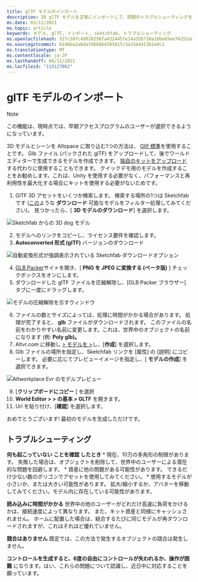 ```yaml
---
title: glTF モデルのインポート
description: 3D glTF モデルを正常にインポートして、問題のトラブルシューティングを行う方法について説明します。
ms.date: 03/11/2021
ms.topic: article
keywords: モデル, glTF, インポート, sketchfab, トラブルシューティング
ms.openlocfilehash: 527c38fc49028258fa432445fe14a355710a18be65ee74252a8c39bc1bfe5190
ms.sourcegitcommit: b248ba2a6da7d669b430581fc3a1544413b2e9c1
ms.translationtype: MT
ms.contentlocale: ja-JP
ms.lasthandoff: 08/11/2021
ms.locfileid: "119127062"
---
```

# <a name="importing-gltf-models"></a>glTF モデルのインポート

> [!NOTE]
> この機能は、現時点では、早期アクセスプログラムのユーザーが選択できるようになっています。

3D モデルとシーンを Altspace に取り込む1つの方法は、 [Gltf 標準](https://en.wikipedia.org/wiki/GlTF)を使用することです。 Glb ファイル (パックされた glTF) をアップロードして、後でワールドエディターで生成できるモデルを作成できます。 [独自のキットをアップロード](uploading-custom-kits.md)する代わりに使用することもできます。 クイックデモ用のモデルを作成することをお勧めします。これは、Unity を使用する必要がなく、パフォーマンスと再利用性を最大化する場合にキットを使用する必要がないためです。 

1. GlTF 3D アセットをいくつか検索します。 検索する場所の1つは Sketchfab です ([この](https://sketchfab.com/search?features=downloadable&q=low+poly+wolf&sort_by=-pertinence&type=models)ような **ダウンロード** 可能なモデルをフィルター処理してみてください)。 見つかったら、[ **3D モデルのダウンロード**] を選択します。

![Sketchfab からの 3D dog モデル](images/importing-models-img-01.png)

2. モデルへのリンクをコピーし、ライセンス要件を確認します。 
3. **Autoconverted 形式 (glTF)** バージョンのダウンロード

![自動変換形式が強調表示されている Sketchfab ダウンロードオプション](images/importing-models-img-02.png)

4. [GLB Packer](https://glb-packer.glitch.me)サイトを開き、[ **PNG を JPEG に変換する (ベータ版)** ] チェックボックスをオンにします。
5. ダウンロードした glTF ファイルを圧縮解除し、[GLB Packer ブラウザー] タブに一度にドラッグします。

![モデルの圧縮解除を示すウィンドウ](images/importing-models-img-03.png)

6. ファイルの数とサイズによっては、処理に時間がかかる場合があります。 処理が完了すると、 **glb** ファイルがダウンロードされます。 このファイルの名前をわかりやすい名前に変更します。これは、世界中のオブジェクトの名前になります (例: **Poly glb)。**
7. Altvr.com に移動し [> モデルを >](https://account.altvr.com/users/sign_in)し、[**作成**] を選択します。
8. Glb ファイルの場所を指定し、Sketchfab リンクを [属性] の [説明] にコピーします。 必要に応じてプレビューイメージを指定し、[ **モデルの作成**] を選択できます。

![Altworkplace Evr のモデルプレビュー](images/importing-models-img-04.png)

9. [**クリップボードにコピー** ] を選択
10. **World Editor > > の基本 > GLTF** を開きます。
11. Url を貼り付け、[**確認**] を選択します。

おめでとうございます! 最初のモデルを生成しただけです。

## <a name="troubleshooting"></a>トラブルシューティング

**何も起こっていない **ことを確認** したとき**
    * 現在、10万の多角形の制限があります。 失敗した場合は、オブジェクトを削除して、世界中のユーザーによる潜在的な問題を回避します。
    * 資産に他の問題がある可能性があります。 できるだけ少ない数のポリゴンでアセットを使用してみてください。
    * 使用するモデルが小さいか、または大きい可能性があります。 拡大/縮小するか、アバターを移動してみてください。モデル内に存在している可能性があります。

**読み込みに時間がかかる** 世界中の他のユーザーがどれだけ高速に負荷をかけるかは、接続速度によって異なります。 また、キット資産と同様にキャッシュされません。 ホームに配置した場合は、結合するたびに同じモデルが再ダウンロードされますが、これはそれほど優れていません。

**競合はありません** 既定では、この方法で発生するオブジェクトの競合は発生しません。

**コントロールを生成すると、6度の自由にコントロールが失われるか、操作が困難** になります。はい、これらの問題について認識し、近日中に対応することを願っています。  